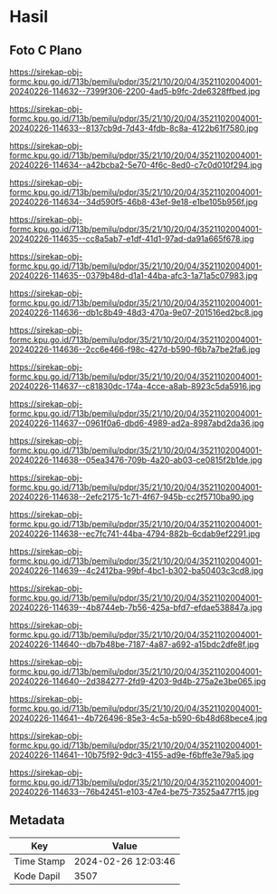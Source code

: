 # Hasil

## Foto C Plano

https://sirekap-obj-formc.kpu.go.id/713b/pemilu/pdpr/35/21/10/20/04/3521102004001-20240226-114632--7399f306-2200-4ad5-b9fc-2de6328ffbed.jpg

https://sirekap-obj-formc.kpu.go.id/713b/pemilu/pdpr/35/21/10/20/04/3521102004001-20240226-114633--8137cb9d-7d43-4fdb-8c8a-4122b61f7580.jpg

https://sirekap-obj-formc.kpu.go.id/713b/pemilu/pdpr/35/21/10/20/04/3521102004001-20240226-114634--a42bcba2-5e70-4f6c-8ed0-c7c0d010f294.jpg

https://sirekap-obj-formc.kpu.go.id/713b/pemilu/pdpr/35/21/10/20/04/3521102004001-20240226-114634--34d590f5-46b8-43ef-9e18-e1be105b956f.jpg

https://sirekap-obj-formc.kpu.go.id/713b/pemilu/pdpr/35/21/10/20/04/3521102004001-20240226-114635--cc8a5ab7-e1df-41d1-97ad-da91a665f678.jpg

https://sirekap-obj-formc.kpu.go.id/713b/pemilu/pdpr/35/21/10/20/04/3521102004001-20240226-114635--0379b48d-d1a1-44ba-afc3-1a71a5c07983.jpg

https://sirekap-obj-formc.kpu.go.id/713b/pemilu/pdpr/35/21/10/20/04/3521102004001-20240226-114636--db1c8b49-48d3-470a-9e07-201516ed2bc8.jpg

https://sirekap-obj-formc.kpu.go.id/713b/pemilu/pdpr/35/21/10/20/04/3521102004001-20240226-114636--2cc6e466-f98c-427d-b590-f6b7a7be2fa6.jpg

https://sirekap-obj-formc.kpu.go.id/713b/pemilu/pdpr/35/21/10/20/04/3521102004001-20240226-114637--c81830dc-174a-4cce-a8ab-8923c5da5916.jpg

https://sirekap-obj-formc.kpu.go.id/713b/pemilu/pdpr/35/21/10/20/04/3521102004001-20240226-114637--0961f0a6-dbd6-4989-ad2a-8987abd2da36.jpg

https://sirekap-obj-formc.kpu.go.id/713b/pemilu/pdpr/35/21/10/20/04/3521102004001-20240226-114638--05ea3476-709b-4a20-ab03-ce0815f2b1de.jpg

https://sirekap-obj-formc.kpu.go.id/713b/pemilu/pdpr/35/21/10/20/04/3521102004001-20240226-114638--2efc2175-1c71-4f67-945b-cc2f5710ba90.jpg

https://sirekap-obj-formc.kpu.go.id/713b/pemilu/pdpr/35/21/10/20/04/3521102004001-20240226-114638--ec7fc741-44ba-4794-882b-6cdab9ef2291.jpg

https://sirekap-obj-formc.kpu.go.id/713b/pemilu/pdpr/35/21/10/20/04/3521102004001-20240226-114639--4c2412ba-99bf-4bc1-b302-ba50403c3cd8.jpg

https://sirekap-obj-formc.kpu.go.id/713b/pemilu/pdpr/35/21/10/20/04/3521102004001-20240226-114639--4b8744eb-7b56-425a-bfd7-efdae538847a.jpg

https://sirekap-obj-formc.kpu.go.id/713b/pemilu/pdpr/35/21/10/20/04/3521102004001-20240226-114640--db7b48be-7187-4a87-a692-a15bdc2dfe8f.jpg

https://sirekap-obj-formc.kpu.go.id/713b/pemilu/pdpr/35/21/10/20/04/3521102004001-20240226-114640--2d384277-2fd9-4203-9d4b-275a2e3be065.jpg

https://sirekap-obj-formc.kpu.go.id/713b/pemilu/pdpr/35/21/10/20/04/3521102004001-20240226-114641--4b726496-85e3-4c5a-b590-6b48d68bece4.jpg

https://sirekap-obj-formc.kpu.go.id/713b/pemilu/pdpr/35/21/10/20/04/3521102004001-20240226-114641--10b75f92-9dc3-4155-ad9e-f6bffe3e79a5.jpg

https://sirekap-obj-formc.kpu.go.id/713b/pemilu/pdpr/35/21/10/20/04/3521102004001-20240226-114633--76b42451-e103-47e4-be75-73525a477f15.jpg


## Metadata

| Key        | Value               |
| ---------- | ------------------- |
| Time Stamp | 2024-02-26 12:03:46 |
| Kode Dapil | 3507                |



